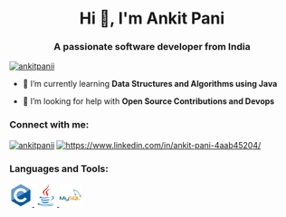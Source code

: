 <h1 align="center">Hi 👋, I'm Ankit Pani</h1>
<h3 align="center">A passionate software developer from India</h3>
<p align="left"> <a href="https://twitter.com/ankitpanii" target="blank"><img src="https://img.shields.io/twitter/follow/ankitpanii?logo=twitter&style=for-the-badge" alt="ankitpanii" /></a> </p>

- 🌱 I’m currently learning **Data Structures and Algorithms using Java**

- 🤝 I’m looking for help with **Open Source Contributions and Devops**

<h3 align="left">Connect with me:</h3>
<p align="left">
<a href="https://twitter.com/ankitpanii" target="blank"><img align="center" src="https://raw.githubusercontent.com/rahuldkjain/github-profile-readme-generator/master/src/images/icons/Social/twitter.svg" alt="ankitpanii" height="30" width="40" /></a>
<a href="https://linkedin.com/in/https://www.linkedin.com/in/ankit-pani-4aab45204/" target="blank"><img align="center" src="https://raw.githubusercontent.com/rahuldkjain/github-profile-readme-generator/master/src/images/icons/Social/linked-in-alt.svg" alt="https://www.linkedin.com/in/ankit-pani-4aab45204/" height="30" width="40" /></a>
</p>

<h3 align="left">Languages and Tools:</h3>
<p align="left"> <a href="https://www.cprogramming.com/" target="_blank" rel="noreferrer"> <img src="https://raw.githubusercontent.com/devicons/devicon/master/icons/c/c-original.svg" alt="c" width="40" height="40"/> </a> <a href="https://www.java.com" target="_blank" rel="noreferrer"> <img src="https://raw.githubusercontent.com/devicons/devicon/master/icons/java/java-original.svg" alt="java" width="40" height="40"/> </a> <a href="https://www.mysql.com/" target="_blank" rel="noreferrer"> <img src="https://raw.githubusercontent.com/devicons/devicon/master/icons/mysql/mysql-original-wordmark.svg" alt="mysql" width="40" height="40"/> </a> </p>
